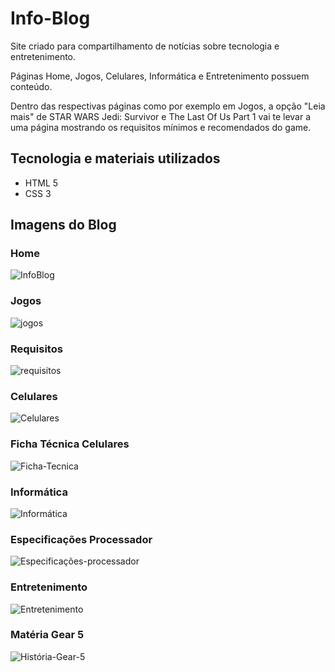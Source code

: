 <h1>Info-Blog</h1>
<p></p>Site criado para compartilhamento de notícias sobre tecnologia e entretenimento.</p>
<p></p>Páginas Home, Jogos, Celulares, Informática e Entretenimento possuem conteúdo.</p> 
<p></p>Dentro das respectivas páginas como por exemplo em Jogos, a opção "Leia mais" de STAR WARS Jedi: Survivor e The Last Of Us Part 1 
vai te levar a uma página mostrando os requisitos mínimos e recomendados do game.</p>

## Tecnologia e materiais utilizados
+ HTML 5
+ CSS 3

## Imagens do Blog
### Home
![InfoBlog](https://github.com/Matheus0016/Blog_de_noticias_tecnologias_entretenimento/assets/119771263/10b0d1e7-d773-4b1f-9d78-a50f5557feb7)
### Jogos
![jogos](https://github.com/Matheus0016/Blog_de_noticias_tecnologias_entretenimento/assets/119771263/565c2889-d240-4403-9f43-359aeb35704e)
### Requisitos
![requisitos](https://github.com/Matheus0016/Blog_de_noticias_tecnologias_entretenimento/assets/119771263/b95ded40-2b25-4f6e-ac6a-74bece593b2d)
### Celulares
![Celulares](https://github.com/Matheus0016/Blog_de_noticias_tecnologias_entretenimento/assets/119771263/d5813c03-3c94-4120-a43c-59d4ce4ce18e)
### Ficha Técnica Celulares
![Ficha-Tecnica](https://github.com/Matheus0016/Blog_de_noticias_tecnologias_entretenimento/assets/119771263/6f315e4b-6d7c-4cf9-b895-94f0cd92c1ed)
### Informática
![Informática](https://github.com/Matheus0016/Blog_de_noticias_tecnologias_entretenimento/assets/119771263/78dfa66e-b4ef-42f1-b3ef-d487471ff216)
### Especificações Processador
![Especificações-processador](https://github.com/Matheus0016/Blog_de_noticias_tecnologias_entretenimento/assets/119771263/968f58d9-c243-4321-93d1-6a4a615ac27c)
### Entretenimento
![Entretenimento](https://github.com/Matheus0016/Blog_de_noticias_tecnologias_entretenimento/assets/119771263/9459c24c-e37c-422f-947f-1768328f5524)
### Matéria Gear 5
![História-Gear-5](https://github.com/Matheus0016/Blog_de_noticias_tecnologias_entretenimento/assets/119771263/10948e5b-646b-4cc2-8ed3-6f5493a2e4fb)

